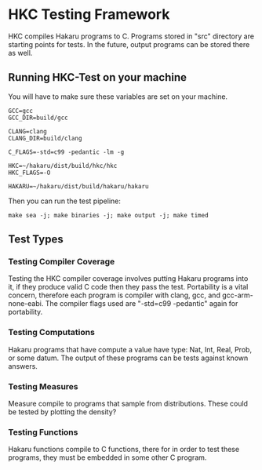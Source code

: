 # HKC Testing Framework #

HKC compiles Hakaru programs to C. Programs stored in "src" directory are
starting points for tests. In the future, output programs can be stored there
as well.

## Running HKC-Test on your machine

You will have to make sure these variables are set on your machine.

```
GCC=gcc
GCC_DIR=build/gcc

CLANG=clang
CLANG_DIR=build/clang

C_FLAGS=-std=c99 -pedantic -lm -g

HKC=~/hakaru/dist/build/hkc/hkc
HKC_FLAGS=-O

HAKARU=~/hakaru/dist/build/hakaru/hakaru
```

Then you can run the test pipeline:

```
make sea -j; make binaries -j; make output -j; make timed
```

## Test Types ##

### Testing Compiler Coverage ###

Testing the HKC compiler coverage involves putting Hakaru programs into it, if
they produce valid C code then they pass the test. Portability is a vital
concern, therefore each program is compiler with clang, gcc, and
gcc-arm-none-eabi. The compiler flags used are "-std=c99 -pedantic" again for
portability.

### Testing Computations ###

Hakaru programs that have compute a value have type: Nat, Int, Real, Prob, or
some datum. The output of these programs can be tests against known answers.

### Testing Measures ###

Measure compile to programs that sample from distributions. These could be
tested by plotting the density?

### Testing Functions ###

Hakaru functions compile to C functions, there for in order to test these
programs, they must be embedded in some other C program.
